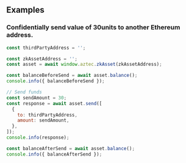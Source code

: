## Examples

### Confidentially send value of 30units to another Ethereum address.

```js
const thirdPartyAddress = '';

const zkAssetAddress = '';
const asset = await window.aztec.zkAsset(zkAssetAddress);

const balanceBeforeSend = await asset.balance();
console.info({ balanceBeforeSend });

// Send funds
const sendAmount = 30;
const response = await asset.send([
  {
    to: thirdPartyAddress,
    amount: sendAmount,
  },
]);
console.info(response);

const balanceAfterSend = await asset.balance();
console.info({ balanceAfterSend });
```
